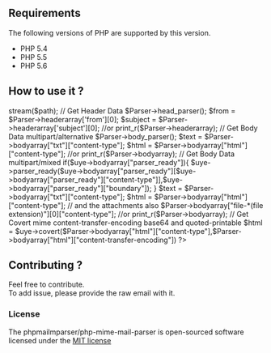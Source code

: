 ## Requirements

The following versions of PHP are supported by this version.

* PHP 5.4
* PHP 5.5
* PHP 5.6

## How to use it ?


<?php
//We need to add the library first !
require_once __DIR__."class/parser.php" ;

$path = 'path/to/mail.txt';
$Parser = new parser();

//There are three input methods of the mime mail to be parsed

//specify a file path to the mime mail :
$Parser->stream($path); 

// Get Header Data
$Parser->head_parser();
$from = $Parser->headerarray['from'][0];
$subject = $Parser->headerarray['subject'][0];
//or
print_r($Parser->headerarray);

// Get Body Data multipart/alternative 
$Parser->body_parser();
$text = $Parser->bodyarray["txt"]["content-type"];
$html = $Parser->bodyarray["html"]["content-type"];
//or
print_r($Parser->bodyarray);
// Get Body Data multipart/mixed 
if($uye->bodyarray["parser_ready"]){
    $uye->parser_ready($uye->bodyarray["parser_ready"][$uye->bodyarray["parser_ready"]["content-type"]],$uye->bodyarray["parser_ready"]["boundary"]);
}
$text = $Parser->bodyarray["txt"]["content-type"];
$html = $Parser->bodyarray["html"]["content-type"];
// and the attachments also
$Parser->bodyarray["file-*(file extension)"][0]["content-type"];
//or
print_r($Parser->bodyarray);

// Get Covert mime content-transfer-encoding base64 and quoted-printable 
$html  = $uye->covert($Parser->bodyarray["html"]["content-type"],$Parser->bodyarray["html"]["content-transfer-encoding"])
?>


## Contributing ?

Feel free to contribute.  
To add issue, please provide the raw email with it.

### License

The phpmailmparser/php-mime-mail-parser is open-sourced software licensed under the [MIT license](http://opensource.org/licenses/MIT)
